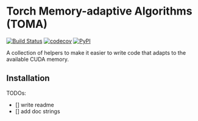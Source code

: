 # Torch Memory-adaptive Algorithms (TOMA)

[![Build Status](https://www.travis-ci.com/BlackHC/implicit_lambda.svg?branch=master)](https://www.travis-ci.com/BlackHC/implicit_lambda) [![codecov](https://codecov.io/gh/BlackHC/implicit_lambda/branch/master/graph/badge.svg)](https://codecov.io/gh/BlackHC/implicit_lambda) [![PyPI](https://img.shields.io/badge/PyPI-implicit_lambda-blue.svg)](https://pypi.python.org/pypi/implicit_lambda/)


A collection of helpers to make it easier to write code that adapts to the available CUDA memory.

## Installation


TODOs:
* [] write readme
* [] add doc strings